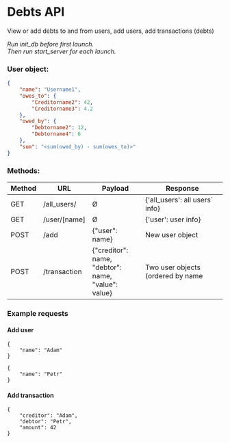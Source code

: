 # Debts API
View or add debts to and from users, add users, add transactions (debts)
 
*Run init_db before first launch. </br>
Then run start_server for each launch.*

### User object:
```json
{
    "name": "Username1",
    "owes_to": {
        "Creditorname2": 42,
        "Creditorname3": 4.2
    },
    "owed_by": {
        "Debtorname2": 12,
        "Debtorname4": 6
    },
    "sum": "<sum(owed_by) - sum(owes_to)>"
}
```
### Methods:
| Method | URL          | Payload                                                      | Response                          |
|--------|--------------|--------------------------------------------------------------|-----------------------------------|
| GET    | /all_users/  | Ø                                                            | {'all_users': all users` info}    |
| GET    | /user/[name] | Ø                                                            | {'user': user info}               | 
| POST   | /add         | {"user": name}                                               | New user object                   |
| POST   | /transaction | {"creditor": name, <br/>"debtor": name, <br/>"value": value} | Two user objects (ordered by name |

### Example requests
#### Add user
```
{
    "name": "Adam"
}
```
```
{
    "name": "Petr"
}
```
#### Add transaction
```
{
    "creditor": "Adam",
    "debtor": "Petr",
    "amount": 42
}
```